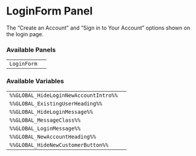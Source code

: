 # LoginForm Panel

The “Create an Account” and “Sign in to Your Account” options shown on the login page.

### Available Panels
|||
|---|---|
| `LoginForm` |

### Available Variables
|||
|---|---|
| `%%GLOBAL_HideLoginNewAccountIntro%%` |
| `%%GLOBAL_ExistingUserHeading%%` |
| `%%GLOBAL_HideLoginMessage%%` |
| `%%GLOBAL_MessageClass%%` |
| `%%GLOBAL_LoginMessage%%` |
| `%%GLOBAL_NewAccountHeading%%` |
| `%%GLOBAL_HideNewCustomerButton%%` |
